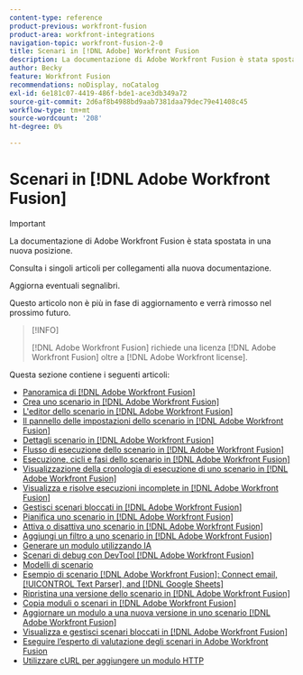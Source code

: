 ```yaml
---
content-type: reference
product-previous: workfront-fusion
product-area: workfront-integrations
navigation-topic: workfront-fusion-2-0
title: Scenari in [!DNL Adobe] Workfront Fusion
description: La documentazione di Adobe Workfront Fusion è stata spostata in una nuova posizione. Questo articolo è stato dichiarato obsoleto, ma contiene un collegamento al nuovo articolo che descrive questa funzionalità.
author: Becky
feature: Workfront Fusion
recommendations: noDisplay, noCatalog
exl-id: 6e181c07-4419-486f-bde1-ace3db349a72
source-git-commit: 2d6af8b4988bd9aab7381daa79dec79e41408c45
workflow-type: tm+mt
source-wordcount: '208'
ht-degree: 0%

---
```


# Scenari in [!DNL Adobe Workfront Fusion]

>[!IMPORTANT]
>
>La documentazione di Adobe Workfront Fusion è stata spostata in una nuova posizione.
>
>Consulta i singoli articoli per collegamenti alla nuova documentazione.
>
>Aggiorna eventuali segnalibri.
>
>Questo articolo non è più in fase di aggiornamento e verrà rimosso nel prossimo futuro.

>[!INFO]
>
>[!DNL Adobe Workfront Fusion] richiede una licenza [!DNL Adobe Workfront Fusion] oltre a [!DNL Adobe Workfront license].

Questa sezione contiene i seguenti articoli:

* [Panoramica di [!DNL Adobe Workfront Fusion]](../../workfront-fusion/scenarios/scenario-overview.md)
* [Crea uno scenario in [!DNL Adobe Workfront Fusion]](../../workfront-fusion/scenarios/create-a-scenario.md)
* [L&#39;editor dello scenario in [!DNL Adobe Workfront Fusion]](../../workfront-fusion/scenarios/scenario-editor.md)
* [Il pannello delle impostazioni dello scenario in [!DNL Adobe Workfront Fusion]](../../workfront-fusion/scenarios/scenario-settings-panel.md)
* [Dettagli scenario in [!DNL Adobe Workfront Fusion]](../../workfront-fusion/scenarios/scenario-detail.md)
* [Flusso di esecuzione dello scenario in [!DNL Adobe Workfront Fusion]](../../workfront-fusion/scenarios/scenario-execution-flow.md)
* [Esecuzione, cicli e fasi dello scenario in [!DNL Adobe Workfront Fusion]](../../workfront-fusion/scenarios/scenario-execution-cycles-phases.md)
* [Visualizzazione della cronologia di esecuzione di uno scenario in [!DNL Adobe Workfront Fusion]](../../workfront-fusion/scenarios/view-scenario-execution-history.md)
* [Visualizza e risolve esecuzioni incomplete in [!DNL Adobe Workfront Fusion]](../../workfront-fusion/scenarios/view-and-resolve-incomplete-executions.md)
* [Gestisci scenari bloccati in [!DNL Adobe Workfront Fusion]](../../workfront-fusion/scenarios/view-and-manage-locked-scenarios.md)
* [Pianifica uno scenario in [!DNL Adobe Workfront Fusion]](../../workfront-fusion/scenarios/schedule-a-scenario.md)
* [Attiva o disattiva uno scenario in [!DNL Adobe Workfront Fusion]](../../workfront-fusion/scenarios/activate-or-inactivate-scenario.md)
* [Aggiungi un filtro a uno scenario in [!DNL Adobe Workfront Fusion]](../../workfront-fusion/scenarios/add-a-filter-to-a-scenario.md)
* [Generare un modulo utilizzando IA](/help/quicksilver/workfront-fusion/scenarios/add-a-module-with-ai.md)
* [Scenari di debug con DevTool [!DNL Adobe Workfront Fusion] ](../../workfront-fusion/scenarios/debug-scenarios-with-dev-tool.md)
* [Modelli di scenario](/help/quicksilver/workfront-fusion/scenarios/templates/fusion-templates.md)
* [Esempio di scenario [!DNL Adobe Workfront Fusion]: Connect email, [!UICONTROL Text Parser], and [!DNL Google Sheets]](../../workfront-fusion/scenarios/example-connect-email-text-parser-gsheets.md)
* [Ripristina una versione dello scenario in [!DNL Adobe Workfront Fusion]](../../workfront-fusion/scenarios/restore-a-scenario-version.md)
* [Copia moduli o scenari in [!DNL Adobe Workfront Fusion]](../../workfront-fusion/scenarios/copy-modules-or-scenarios.md)
* [Aggiornare un modulo a una nuova versione in uno scenario  [!DNL Adobe Workfront Fusion] ](../../workfront-fusion/scenarios/update-module-to-new-version.md)
* [Visualizza e gestisci scenari bloccati in [!DNL Adobe Workfront Fusion]](../../workfront-fusion/scenarios/view-and-manage-locked-scenarios.md)
* [Eseguire l’esperto di valutazione degli scenari in Adobe Workfront Fusion](/help/quicksilver/workfront-fusion/scenarios/run-scenario-scoring.md)
* [Utilizzare cURL per aggiungere un modulo HTTP](/help/quicksilver/workfront-fusion/scenarios/use-curl-create-http.md)




